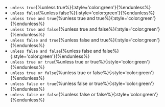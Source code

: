 - `unless true`{%unless true%}{:style='color:green'}{%endunless%}
- `unless false`{%unless false%}{:style='color:green'}{%endunless%}
- `unless true and true`{%unless true and true%}{:style='color:green'}{%endunless%}
- `unless true and false`{%unless true and false%}{:style='color:green'}{%endunless%}
- `unless false and true`{%unless false and true%}{:style='color:green'}{%endunless%}
- `unless false and false`{%unless false and false%}{:style='color:green'}{%endunless%}
- `unless true or true`{%unless true or true%}{:style='color:green'}{%endunless%}
- `unless true or false`{%unless true or false%}{:style='color:green'}{%endunless%}
- `unless false or true`{%unless false or true%}{:style='color:green'}{%endunless%}
- `unless false or false`{%unless false or false%}{:style='color:green'}{%endunless%}
